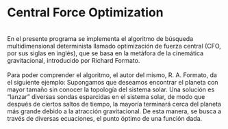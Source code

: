 <h1>Central Force Optimization</h1>
<br>
En el presente programa se implementa el algoritmo de búsqueda multidimensional determinista llamado optimización de fuerza central (CFO, por sus siglas en inglés), que se basa en la metáfora de la cinemática gravitacional, introducido por Richard Formato.
<br><br>
Para poder comprender el algoritmo, el autor del mismo, R. A. Formato, da el siguiente ejemplo: Supongamos que deseamos encontrar el planeta con mayor tamaño sin conocer la topología del sistema solar. Una solución es “lanzar” diversas sondas esparcidas en el sistema solar, de modo que después de ciertos saltos de tiempo, la mayoría terminará cerca del planeta más grande debido a la atracción gravitacional. De esta manera, se busca a través de diversas ecuaciones, el punto óptimo de una función dada.
